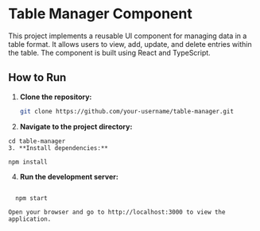 # Table Manager Component

This project implements a reusable UI component for managing data in a table format. It allows users to view, add, update, and delete entries within the table. The component is built using React and TypeScript.

## How to Run

1. **Clone the repository:**
   ```bash
   git clone https://github.com/your-username/table-manager.git
2. **Navigate to the project directory:**
  ```
  cd table-manager
3. **Install dependencies:**
  ```

    npm install
4. **Run the development server:**
  ```

    npm start

Open your browser and go to http://localhost:3000 to view the application.